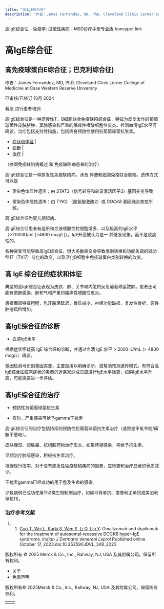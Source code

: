 ```yaml
---
title: "高IgE综合征"
description: "作者：James Fernandez, MD, PhD, Cleveland Clinic Lerner College of Medicine at Case Western Reserve University"
---
```


﻿高IgE综合征 - 免疫学; 过敏性疾病 - MSD诊疗手册专业版 honeypot link

# 高IgE综合征

## 高免疫球蛋白E综合征；巴克利综合征)

作者：James Fernandez, MD, PhD, Cleveland Clinic Lerner College of Medicine at Case Western Reserve University

已审核/已修订 10月 2024

看法 进行患者培训

高IgE综合征是一种遗传性T、B细胞联合免疫缺陷综合征，特征为反复发作的葡萄球菌性皮肤脓肿、窦肺感染和严重的瘙痒性嗜酸细胞性皮炎。检测血清IgE水平可确诊。治疗包括支持性措施，包括终身预防性使用抗葡萄球菌抗生素。

- [症状和体征](#症状和体征_v27390698_zh) \|
- [诊断](#诊断_v9114800_zh) \|
- [治疗](#治疗_v9114806_zh) \|

（参阅免疫缺陷病概述 和 免疫缺陷病患者的治疗）

高IgE综合征是一种原发性免疫缺陷病，涉及 体液和细胞免疫联合缺陷。遗传方式可以是

- 常染色体显性遗传：由 _STAT3_（信号转导和转录激活因子3）基因突变导致

- 常染色体隐性遗传：由 _TYK2_ （酪氨酸激酶2）或 _DOCK8_ 基因纯合突变所致。


高IgE综合征为婴儿期起病。

高IgE综合征患者有组织和血液嗜酸性粒细胞增多，以及极高的IgE水平（>2000IU/mL\[>4800 mcg/L\]）。IgE升高被认为是一 种继发现象，而不是致病性的。

各种突变可能导致高IgE综合征，但大多数突变会导致类别转换和功能失调的辅助型17（Th17）分化的改变，以及活化B细胞中免疫球蛋白类别转换的改变。

## 高 IgE 综合征的症状和体征

典型的高IgE综合征表现为皮肤、肺、关节和内脏的反复葡萄球菌脓肿。患者还可能有窦肺感染、肺积气和严重的瘙痒性嗜酸性皮炎。

患者面部特征粗糙，乳牙脱落延迟，骨质减少，神经功能缺损，复发性骨折，恶性肿瘤风险增加。

## 高IgE综合征的诊断

- 血清IgE水平


根据症状怀疑高 IgE 综合征的诊断，并通过血清 IgE 水平 > 2000 IU/mL (> 4800 mcg/L）确诊。

基因检测可识别基因突变，主要是用以明确诊断，或帮助预测遗传模式。有符合高IgE综合征临床症状的患者的近亲家庭成员应进行IgE水平筛查，如果IgE水平升高，可能需要进一步评估。

## 高IgE综合征的治疗

- 预防性抗葡萄球菌抗生素

- 有时，严重感染可给予gamma干扰素


高IgE综合征的治疗包括持续的预防性抗葡萄球菌抗生素治疗（通常是甲氧苄啶/磺胺甲恶唑）。

皮肤保湿、润肤霜、抗组胺药物治疗皮炎。如果怀疑感染，需给予抗生素。

早期治疗肺部感染，积极抗生素治疗。

根据现行指南，对于没有原发性免疫缺陷疾病的患者，应筛查和治疗显著的骨质减少。

干扰素gamma已经成功的用于危及生命的感染。

少数病例已成功使用Th2类生物制剂治疗，如奥马珠单抗、度普利尤单抗或美泊利单抗(1)。

### 治疗参考文献

1. 1. [Guo T, Wei L, Karki S, Wen S, Li Q, Lin Y](https://pubmed.ncbi.nlm.nih.gov/38031685/): Omalizumab and dupilumab for the treatment of autosomal-recessive DOCK8 hyper-IgE syndrome. _Indian J Dermatol Venereol Leprol_ Published online October 17, 2023.doi:10.25259/IJDVL\_348\_2023




版权所有 © 2025
Merck & Co., Inc., Rahway, NJ, USA 及其附属公司。保留所有权利。

- 关于
- 免责声明

版权所有© 2025Merck & Co., Inc., Rahway, NJ, USA 及其附属公司。保留所有权利。

|     |     |
| --- | --- |
|  |  |